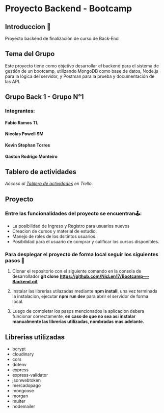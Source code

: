 # Proyecto Backend - Bootcamp

## Introduccion 🚩

Proyecto backend de finalización de curso de Back-End

## Tema del Grupo

Este proyecto tiene como objetivo desarrollar el backend para el sistema de gestión de un bootcamp, utilizando MongoDB como base de datos, Node.js para la lógica del servidor, y Postman para la prueba y documentación de las API.

## Grupo Back 1 - Grupo N°1

### Integrantes:

#### Fabio Ramos **TL**

#### Nicolas Powell **SM**

#### Kevin Stephan Torres 

#### Gaston Rodrigo Monteiro

## Tablero de actividades

*Acceso al [Tablero de actividades](https://trello.com/b/nHFPqo54/proyecto-back-1 "Tablero de actividades") en Trello.*


##   Proyecto     
### Entre las funcionalidades del proyecto se encuentran🕹:
- La posibilidad de Ingreso y Registro para usuarios nuevos 
- Creacion de cursos y material de estudio.
- Manejo de roles de los dsitintos usuarios.
- Posibilidad para el usuario de comprar y calificar los cursos disponibles.


### Para desplegar el proyecto de forma local seguir los siguientes pasos 🦾

1.  Clonar el repositorio con el siguiente comando en la consola de desarrollador **git clone** **https://github.com/NicLen17/Bootcamp---Backend.git**

2.  Instalar las librerias utilazadas mediante **npm install**, una vez terminada la instalacion, ejecutar **npm run dev** para abrir el servidor de forma local.

3. Luego de completar los pasos mencionados la aplicacion debera funcionar correctamente, **en caso de que no sea asi instalar manualmente las librerias utilizadas, nombradas mas adelante.**

## Librerias utilizadas
- bcrypt
- cloudinary
- cors
- dotenv
- express
- express-validator
- jsonwebtoken
- mercadopago
- mongoose
- morgan
- multer
- nodemailer

